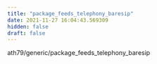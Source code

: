 ```yaml
---
title: "package_feeds_telephony_baresip"
date: 2021-11-27 16:04:43.569309
hidden: false
draft: false
---
```


ath79/generic/package_feeds_telephony_baresip

